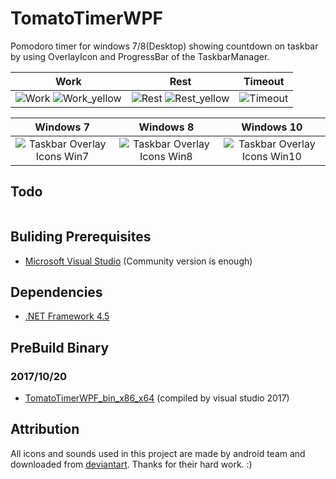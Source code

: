 # TomatoTimerWPF

Pomodoro timer for windows 7/8(Desktop) showing countdown on taskbar by using OverlayIcon and ProgressBar of the TaskbarManager.

|    Work    |   Rest      |  Timeout     |
|:----------:|:-----------:|:------------:|
| ![Work](http://lh4.ggpht.com/-Ebb5l2m-PQ8/UqaxkbX4OeI/AAAAAAAABiY/jhwk-xTy48k/s144/TomatoTimerWPF_Work_2.png) ![Work_yellow](http://lh5.ggpht.com/-cJe0Wb_L-pI/UqaxkcANnJI/AAAAAAAABiQ/VA_mW--HglI/s144/TomatoTimerWPF_Work_3.png) | ![Rest](http://lh6.ggpht.com/-BFD8ov-DFbE/UqaxkW7COlI/AAAAAAAABiU/C0NnluU-xAo/s144/TomatoTimerWPF_Rest_2.png) ![Rest_yellow](http://lh6.ggpht.com/-2yPKb3rnt98/Uqa409OIwJI/AAAAAAAABi8/vXlG-hn0GlA/s144/TomatoTimerWPF_Rest_3.png) | ![Timeout](http://lh5.ggpht.com/-Sed_sHUqJV8/UqUzJmzliEI/AAAAAAAABgw/YBt531qFHKk/s144/TomatoTimerWPF_TimeOut.png) |


| Windows 7 | Windows 8 | Windows 10 |
|:---------:|:---------:|:----------:|
| ![Taskbar Overlay Icons Win7](http://lh5.ggpht.com/-UgXA2tdtjCI/UqUzJoSJ78I/AAAAAAAABhE/e2SVe108bNM/s320/TomatoTimerWPF_OverlayIcon.png) | ![Taskbar Overlay Icons Win8](http://lh5.ggpht.com/-Muh0tDZiLv8/Urgbj_GV5iI/AAAAAAAABjU/F032XwfAJ5w/s320/TomatoTimerWPF_OverlayIcon_win8.png)| ![Taskbar Overlay Icons Win10](https://lh3.googleusercontent.com/bVdeguJCINUwJHBbN2qoRXL2x9DA8mYiU2dYh1ErXXjxJY62EdE0A3hpn0u3PGVTIzTD3PHnp04lj_w-bVsFEQyv2YUmgWxRDybSVNlldUFu2mupwtByIGlHDHFT-dt5ifDdVqosI0RblsCKKeq__HihO2ayXyhfTP6GaoxlCpuKY1hW1WP_YmJq-WShpK3pws6kUAttXCPx1B0a_yOALzQEPAenLxPp3goQ7fSv5-RbGhMnWB029vHVf-9bnHFjIUbDZy0SCz2NJLCmoJy5N3CzzLJLGbp0ZGILUZ8UhbloB_EJwyaKT4mVa398l6MgFeKvhuh0VVyUjt66YiCwVwqwIoZyC7KQmLedVUBW46mAiO9HWOtmewY-QbxlGZWlxjbJ6RYfEgFAjSYvVi_E708sIheEmuPclbc40ES7CpzCeYMLZLAdKBr3FR41dFMXJNoFwIeGlSfEw3fe7iGpBRjbQyvqPebUQ7VLvBzDO3FcibmO29vWZcGewPCkRUIBwCouymz42p3SVYJE4AT1IDhs3yN02O_13Dit0I3q8MGJXSg6-jXu4kERsYS0aB-7qxwZXlfevx5PU0m7-1uHKr3-Op79CoxTM4JyKg58zw=w300-h142-no-tmp.png)|



## Todo
```
```

## Buliding Prerequisites
- [Microsoft Visual Studio](https://www.visualstudio.com/) (Community version is enough)

## Dependencies
- [.NET Framework 4.5](https://www.microsoft.com/zh-tw/download/details.aspx?id=30653)

## PreBuild Binary
### 2017/10/20
- [TomatoTimerWPF_bin_x86_x64](https://drive.google.com/open?id=0B7Vs3vf9XIJzamxmMDhVYlN1amc)  (compiled by visual studio 2017)


## Attribution

All icons and sounds used in this project are made by android team and downloaded from [deviantart](http://palhaiz.deviantart.com/art/Android-4-1-Jelly-Bean-Icon-Set-311741892). Thanks for their hard work. :)

